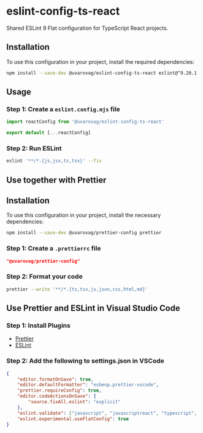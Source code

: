 # eslint-config-ts-react

Shared ESLint 9 Flat configuration for TypeScript React projects.

## Installation

To use this configuration in your project, install the required dependencies:

```bash
npm install --save-dev @uvarovag/eslint-config-ts-react eslint@^9.20.1
```

## Usage

### Step 1: Create a `eslint.config.mjs` file

```js
import reactConfig from '@uvarovag/eslint-config-ts-react'

export default [...reactConfig]
```

### Step 2: Run ESLint

```bash
eslint '**/*.{js,jsx,ts,tsx}' --fix
```

## Use together with Prettier

## Installation

To use this configuration in your project, install the necessary dependencies:

```bash
npm install --save-dev @uvarovag/prettier-config prettier
```

### Step 1: Create a `.prettierrc` file

```json
"@uvarovag/prettier-config"
```

### Step 2: Format your code

```bash
prettier --write '**/*.{ts,tsx,js,json,css,html,md}'
```

## Use Prettier and ESLint in Visual Studio Code

### Step 1: Install Plugins

- [Prettier](https://marketplace.visualstudio.com/items?itemName=esbenp.prettier-vscode)
- [ESLint](https://marketplace.visualstudio.com/items?itemName=dbaeumer.vscode-eslint)

### Step 2: Add the following to settings.json in VSCode

```json
{
    "editor.formatOnSave": true,
    "editor.defaultFormatter": "esbenp.prettier-vscode",
    "prettier.requireConfig": true,
    "editor.codeActionsOnSave": {
        "source.fixAll.eslint": "explicit"
    },
    "eslint.validate": ["javascript", "javascriptreact", "typescript", "typescriptreact"],
    "eslint.experimental.useFlatConfig": true
}
```
